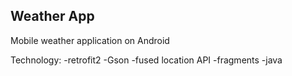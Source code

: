 ## Weather App
Mobile weather application on Android

Technology:
-retrofit2
-Gson
-fused location API
-fragments
-java
